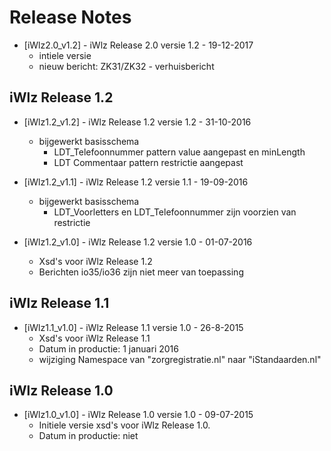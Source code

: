 # Release Notes

* [iWlz2.0_v1.2] - iWlz Release 2.0 versie 1.2 - 19-12-2017
  * intiele versie
  * nieuw bericht: ZK31/ZK32 - verhuisbericht

## iWlz Release 1.2

* [iWlz1.2_v1.2] - iWlz Release 1.2 versie 1.2 - 31-10-2016
  * bijgewerkt basisschema
    * LDT_Telefoonnummer pattern value aangepast en minLength
    * LDT Commentaar pattern restrictie aangepast

* [iWlz1.2_v1.1] - iWlz Release 1.2 versie 1.1 - 19-09-2016
  * bijgewerkt basisschema
    * LDT_Voorletters en LDT_Telefoonnummer zijn voorzien van restrictie

* [iWlz1.2_v1.0] - iWlz Release 1.2 versie 1.0 - 01-07-2016
  * Xsd's voor iWlz Release 1.2
  * Berichten io35/io36 zijn niet meer van toepassing

## iWlz Release 1.1

* [iWlz1.1_v1.0] - iWlz Release 1.1 versie 1.0 - 26-8-2015
  * Xsd's voor iWlz Release 1.1
  * Datum in productie: 1 januari 2016
  * wijziging Namespace van "zorgregistratie.nl" naar "iStandaarden.nl"

## iWlz Release 1.0

* [iWlz1.0_v1.0] - iWlz Release 1.0 versie 1.0 - 09-07-2015
  * Initiele versie xsd's voor iWlz Release 1.0.
  * Datum in productie: niet
